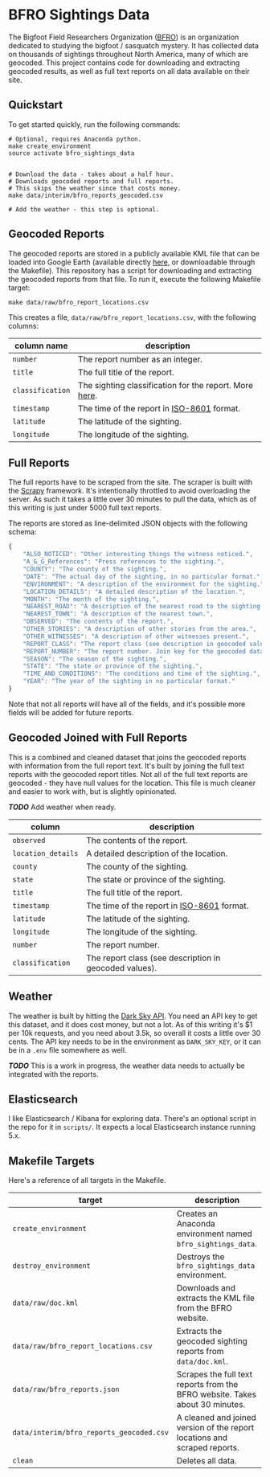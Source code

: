 # BFRO Sightings Data

The Bigfoot Field Researchers Organization ([BFRO](http://www.bfro.net/)) is an organization dedicated to studying the bigfoot / sasquatch mystery.
It has collected data on thousands of sightings throughout North America, many of which are geocoded.
This project contains code for downloading and extracting geocoded results, as well as full text reports on all data available on their site.

## Quickstart

To get started quickly, run the following commands:

```shell
# Optional, requires Anaconda python.
make create_environment
source activate bfro_sightings_data


# Download the data - takes about a half hour.
# Downloads geocoded reports and full reports.
# This skips the weather since that costs money.
make data/interim/bfro_reports_geocoded.csv

# Add the weather - this step is optional.
```

## Geocoded Reports

The geocoded reports are stored in a publicly available KML file that can be loaded into Google Earth (available directly [here](http://www.bfro.net/news/google_earth.asp), or downloadable through the Makefile).
This repository has a script for downloading and extracting the geocoded reports from that file.
To run it, execute the following Makefile target:

```shell
make data/raw/bfro_report_locations.csv
```

This creates a file, `data/raw/bfro_report_locations.csv`, with the following columns:

| column name      | description                                                                                    |
| ---------------- | ---------------------------------------------------------------------------------------------- |
| `number`         | The report number as an integer.                                                               |
| `title`          | The full title of the report.                                                                  |
| `classification` | The sighting classification for the report. More [here](http://www.bfro.net/GDB/classify.asp). |
| `timestamp`      | The time of the report in [ISO-8601](https://en.wikipedia.org/wiki/ISO_8601) format.           |
| `latitude`       | The latitude of the sighting.                                                                  |
| `longitude`      | The longitude of the sighting.                                                                 |

## Full Reports

The full reports have to be scraped from the site.
The scraper is built with the [Scrapy](https://scrapy.org/) framework.
It's intentionally throttled to avoid overloading the server.
As such it takes a little over 30 minutes to pull the data, which as of this writing is just under 5000 full text reports.

The reports are stored as line-delimited JSON objects with the following schema:

```javascript
{
    "ALSO_NOTICED": "Other interesting things the witness noticed.",
    "A_&_G_References": "Press references to the sighting.",
    "COUNTY": "The county of the sighting.",
    "DATE": "The actual day of the sighting, in no particular format.",
    "ENVIRONMENT": "A description of the environment for the sighting.",
    "LOCATION_DETAILS": "A detailed description of the location.",
    "MONTH": "The month of the sighting.",
    "NEAREST_ROAD": "A description of the nearest road to the sighting.",
    "NEAREST_TOWN": "A description of the nearest town.",
    "OBSERVED": "The contents of the report.",
    "OTHER_STORIES": "A description of other stories from the area.",
    "OTHER_WITNESSES": "A description of other witnesses present.",
    "REPORT_CLASS": "The report class (see description in geocoded values).",
    "REPORT_NUMBER": "The report number. Join key for the geocoded dataset.",
    "SEASON": "The season of the sighting.",
    "STATE": "The state or province of the sighting.",
    "TIME_AND_CONDITIONS": "The conditions and time of the sighting.",
    "YEAR": "The year of the sighting in no particular format."
}
```

Note that not all reports will have all of the fields, and it's possible more fields will be added for future reports.

## Geocoded Joined with Full Reports

This is a combined and cleaned dataset that joins the geocoded reports with information from the full report text.
It's built by joining the full text reports with the geocoded report titles.
Not all of the full text reports are geocoded - they have null values for the location.
This file is much cleaner and easier to work with, but is slightly opinionated.

***TODO*** Add weather when ready.

| column             | description                                                                          |
| ------------------ | ------------------------------------------------------------------------------------ |
| `observed`         | The contents of the report.                                                          |
| `location_details` | A detailed description of the location.                                              |
| `county`           | The county of the sighting.                                                          |
| `state`            | The state or province of the sighting.                                               |
| `title`            | The full title of the report.                                                        |
| `timestamp`        | The time of the report in [ISO-8601](https://en.wikipedia.org/wiki/ISO_8601) format. |
| `latitude`         | The latitude of the sighting.                                                        |
| `longitude`        | The longitude of the sighting.                                                       |
| `number`           | The report number.                                                                   |
| `classification`   | The report class (see description in geocoded values).                               |

## Weather

The weather is built by hitting the [Dark Sky API](https://darksky.net/dev).
You need an API key to get this dataset, and it does cost money, but not a lot.
As of this writing it's $1 per 10k requests, and you need about 3.5k, so overall it costs a little over 30 cents.
The API key needs to be in the environment as `DARK_SKY_KEY`, or it can be in a `.env` file somewhere as well.

***TODO*** This is a work in progress, the weather data needs to actually be integrated with the reports.

## Elasticsearch

I like Elasticsearch / Kibana for exploring data.
There's an optional script in the repo for it in `scripts/`.
It expects a local Elasticsearch instance running 5.x.

## Makefile Targets

Here's a reference of all targets in the Makefile.

| target                                   | description                                                                  |
| ---------------------------------------- | ---------------------------------------------------------------------------- |
| `create_environment`                     | Creates an Anaconda environment named `bfro_sightings_data`.                 |
| `destroy_environment`                    | Destroys the `bfro_sightings_data` environment.                              |
| `data/raw/doc.kml`                       | Downloads and extracts the KML file from the BFRO website.                   |
| `data/raw/bfro_report_locations.csv`     | Extracts the geocoded sighting reports from `data/doc.kml`.                  |
| `data/raw/bfro_reports.json`             | Scrapes the full text reports from the BFRO website. Takes about 30 minutes. |
| `data/interim/bfro_reports_geocoded.csv` | A cleaned and joined version of the report locations and scraped reports.    |
| `clean`                                  | Deletes all data.                                                            |